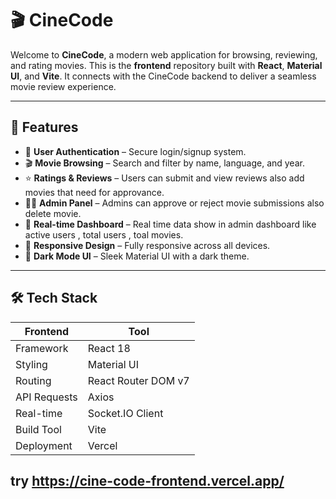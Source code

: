 # 🎬 CineCode

Welcome to **CineCode**, a modern web application for browsing, reviewing, and rating movies. This is the **frontend** repository built with **React**, **Material UI**, and **Vite**. It connects with the CineCode backend to deliver a seamless movie review experience.

---

## 🚀 Features

- 🔐 **User Authentication** – Secure login/signup system.
- 🎬 **Movie Browsing** – Search and filter by name, language, and year.
- ⭐ **Ratings & Reviews** – Users can submit and view reviews also add movies that need for approvance.
- 🧑‍💼 **Admin Panel** – Admins can approve or reject movie submissions also delete movie.
- 💬 **Real-time Dashboard** – Real time data show in admin dashboard like active users , total users , toal movies.
- 📱 **Responsive Design** – Fully responsive across all devices.
- 🌙 **Dark Mode UI** – Sleek Material UI with a dark theme.

---

## 🛠️ Tech Stack

| Frontend | Tool |
|----------|------|
| Framework | React 18 |
| Styling | Material UI |
| Routing | React Router DOM v7 |
| API Requests | Axios |
| Real-time | Socket.IO Client |
| Build Tool | Vite |
| Deployment | Vercel |


## try https://cine-code-frontend.vercel.app/
